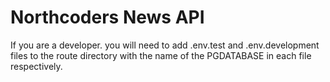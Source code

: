 # Northcoders News API

If you are a developer. you will need to add .env.test and .env.development files to the route directory with the name of the PGDATABASE in each file respectively.
